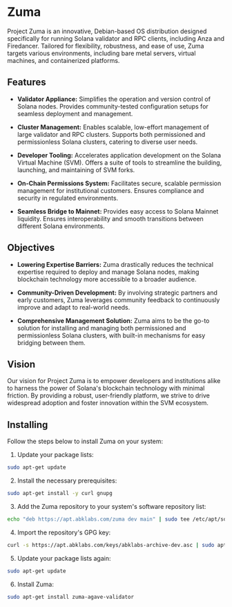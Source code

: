 # Zuma

Project Zuma is an innovative, Debian-based OS distribution designed specifically for running Solana validator and RPC clients, including Anza and Firedancer. Tailored for flexibility, robustness, and ease of use, Zuma targets various environments, including bare metal servers, virtual machines, and containerized platforms.

## Features

- **Validator Appliance:** Simplifies the operation and version control of Solana nodes. Provides community-tested configuration setups for seamless deployment and management.

- **Cluster Management:** Enables scalable, low-effort management of large validator and RPC clusters. Supports both permissioned and permissionless Solana clusters, catering to diverse user needs.

- **Developer Tooling:** Accelerates application development on the Solana Virtual Machine (SVM). Offers a suite of tools to streamline the building, launching, and maintaining of SVM forks.

- **On-Chain Permissions System:** Facilitates secure, scalable permission management for institutional customers. Ensures compliance and security in regulated environments.

- **Seamless Bridge to Mainnet:** Provides easy access to Solana Mainnet liquidity. Ensures interoperability and smooth transitions between different Solana environments.

## Objectives

- **Lowering Expertise Barriers:** Zuma drastically reduces the technical expertise required to deploy and manage Solana nodes, making blockchain technology more accessible to a broader audience.

- **Community-Driven Development:** By involving strategic partners and early customers, Zuma leverages community feedback to continuously improve and adapt to real-world needs.

- **Comprehensive Management Solution:** Zuma aims to be the go-to solution for installing and managing both permissioned and permissionless Solana clusters, with built-in mechanisms for easy bridging between them.

## Vision

Our vision for Project Zuma is to empower developers and institutions alike to harness the power of Solana's blockchain technology with minimal friction. By providing a robust, user-friendly platform, we strive to drive widespread adoption and foster innovation within the SVM ecosystem.

## Installing

Follow the steps below to install Zuma on your system:

1. Update your package lists:

```bash
sudo apt-get update
```

2. Install the necessary prerequisites:

```bash
sudo apt-get install -y curl gnupg
```

3. Add the Zuma repository to your system's software repository list:

```bash
echo "deb https://apt.abklabs.com/zuma dev main" | sudo tee /etc/apt/sources.list.d/zuma.list
```

4. Import the repository's GPG key:

```bash
curl -s https://apt.abklabs.com/keys/abklabs-archive-dev.asc | sudo apt-key add -
```

5. Update your package lists again:

```bash
sudo apt-get update
```

6. Install Zuma:

```bash
sudo apt-get install zuma-agave-validator
```
